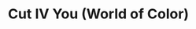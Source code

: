 ---
title: "Cut IV You (World of Color)"
url: /braunschweig/cut-iv-you-world-of-color/
shop: Friseur
---
